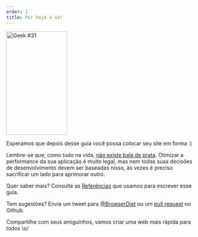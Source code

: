 ```yaml
---
order: 1
title: Por hoje é só!
---
```


<div class="img-right">
  <img id="geek-31" src="http://browserdiet.com/en/assets/img/31.png" alt="Geek #31" width="162" height="275" />
</div>

Esperamos que depois desse guia você possa colocar seu site em forma :)

Lembre-se que, como tudo na vida, [não existe bala de prata](http://www.cs.nott.ac.uk/~cah/G51ISS/Documents/NoSilverBullet.html). Otimizar a performance da sua aplicação é muito legal, mas nem todas suas decisões de desenvolvimento devem ser baseadas nisso, às vezes é preciso sacrificar um lado para aprimorar outro.

Quer saber mais? Consulte as [Referências](https://github.com/zenorocha/browser-diet/wiki/References) que usamos para escrever esse guia.

Tem sugestões? Envie um tweet para [@BrowserDiet](http://twitter.com/browserdiet/) ou um [pull request](https://github.com/zenorocha/browser-diet) no Github.

Compartilhe com seus amiguinhos, vamos criar uma web mais rápida para todos \o/
